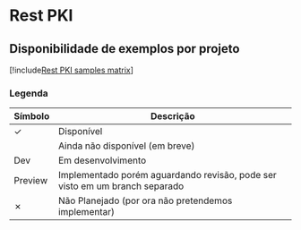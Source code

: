 ﻿# Rest PKI

## Disponibilidade de exemplos por projeto

[!include[Rest PKI samples matrix](../../../includes/rest-pki-samples-matrix.md)]

### Legenda

| Símbolo | Descrição                                                                   |
| ------- | --------------                                                              |
| ✓      | Disponível                                                                  |
|         | Ainda não disponível (em breve)                                             |
| Dev     | Em desenvolvimento                                                          |
| Preview | Implementado porém aguardando revisão, pode ser visto em um branch separado |
| ✗      | Não Planejado (por ora não pretendemos implementar)                         |
